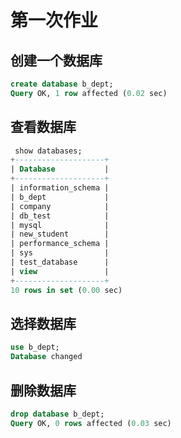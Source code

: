 # 第一次作业
## 创建一个数据库
 
```sql
create database b_dept;
Query OK, 1 row affected (0.02 sec)
```

## 查看数据库

```sql
 show databases;
+--------------------+
| Database           |
+--------------------+
| information_schema |
| b_dept             |
| company            |
| db_test            |
| mysql              |
| new_student        |
| performance_schema |
| sys                |
| test_database      |
| view               |
+--------------------+
10 rows in set (0.00 sec)
```

## 选择数据库

```sql
use b_dept;
Database changed
```

## 删除数据库

```sql
drop database b_dept;
Query OK, 0 rows affected (0.03 sec)
```

